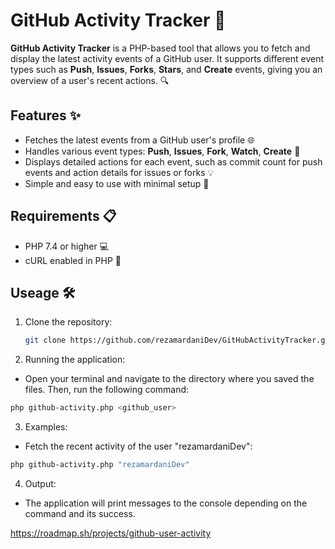# GitHub Activity Tracker 🚀

**GitHub Activity Tracker** is a PHP-based tool that allows you to fetch and display the latest activity events of a GitHub user. It supports different event types such as **Push**, **Issues**, **Forks**, **Stars**, and **Create** events, giving you an overview of a user's recent actions. 🔍

## Features ✨

- Fetches the latest events from a GitHub user's profile 🌐
- Handles various event types: **Push**, **Issues**, **Fork**, **Watch**, **Create** 🔄
- Displays detailed actions for each event, such as commit count for push events and action details for issues or forks 💡
- Simple and easy to use with minimal setup 🔧

## Requirements 📋

- PHP 7.4 or higher 💻
- cURL enabled in PHP 🔗

## Useage 🛠️

1. Clone the repository:
   ```bash
   git clone https://github.com/rezamardaniDev/GitHubActivityTracker.git

2. Running the application:

- Open your terminal and navigate to the directory where you saved the files. Then, run the following command:

```bash
php github-activity.php <github_user>
```

3. Examples:

- Fetch the recent activity of the user "rezamardaniDev":

```bash
php github-activity.php "rezamardaniDev"
```

4. Output:

- The application will print messages to the console depending on the command and its success.

https://roadmap.sh/projects/github-user-activity
